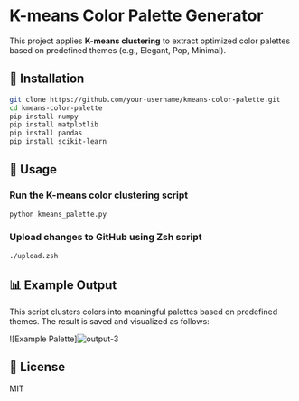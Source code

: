 
# K-means Color Palette Generator

This project applies **K-means clustering** to extract optimized color palettes based on predefined themes (e.g., Elegant, Pop, Minimal).

## 🚀 Installation
```sh
git clone https://github.com/your-username/kmeans-color-palette.git
cd kmeans-color-palette
pip install numpy
pip install matplotlib
pip install pandas
pip install scikit-learn

```

## 📌 Usage
### Run the K-means color clustering script
```sh
python kmeans_palette.py
```

### Upload changes to GitHub using Zsh script
```sh
./upload.zsh
```

## 📊 Example Output
This script clusters colors into meaningful palettes based on predefined themes. The result is saved and visualized as follows:

![Example Palette]![output-3](https://github.com/user-attachments/assets/67a26d6b-f40d-4c1d-85e4-b229dca5d5b0)


## 📜 License
MIT
